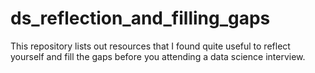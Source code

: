 # ds_reflection_and_filling_gaps
This repository lists out resources that I found quite useful to reflect yourself and fill the gaps before you attending a data science interview.
